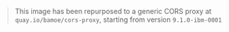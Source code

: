 > This image has been repurposed to a generic CORS proxy at `quay.io/bamoe/cors-proxy`, starting from version `9.1.0-ibm-0001`